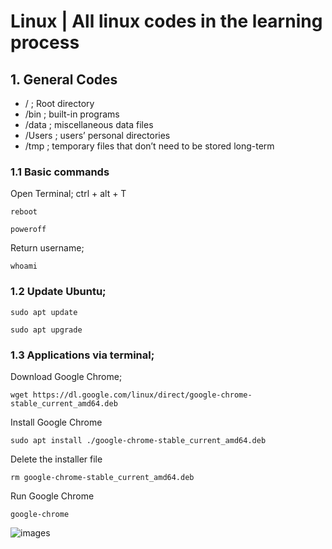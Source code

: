# Linux | All linux codes in the learning process

## 1. General Codes

* / ; Root directory
* /bin  ; built-in programs
* /data  ; miscellaneous data files
* /Users  ; users’ personal directories
* /tmp  ; temporary files that don’t need to be stored long-term

### 1.1 Basic commands

Open Terminal;  ctrl + alt + T

```
reboot
```

```
poweroff
```

Return username;
```
whoami
```

### 1.2 Update Ubuntu;

```
sudo apt update
```
```
sudo apt upgrade
```



### 1.3 Applications via terminal;

Download Google Chrome;
```
wget https://dl.google.com/linux/direct/google-chrome-stable_current_amd64.deb
```

Install Google Chrome
```
sudo apt install ./google-chrome-stable_current_amd64.deb
```

Delete the installer file
```
rm google-chrome-stable_current_amd64.deb
```

Run Google Chrome

```
google-chrome
```
![images](./images/.png)
